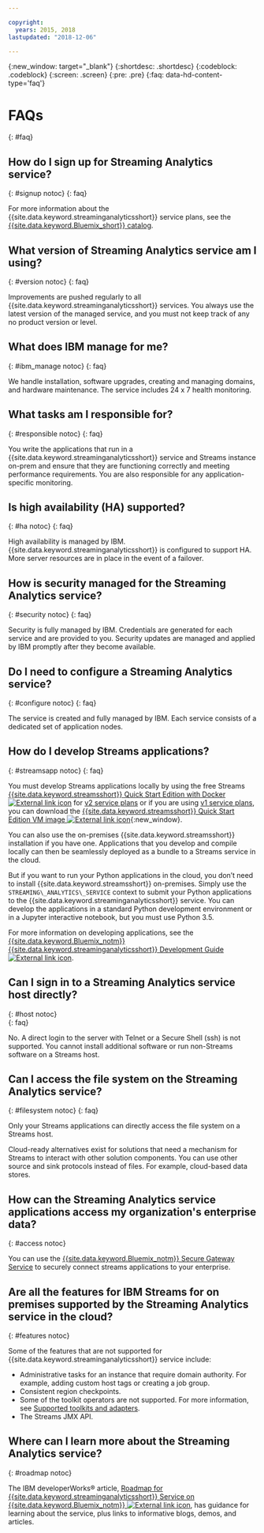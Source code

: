 ```yaml
---

copyright:
  years: 2015, 2018
lastupdated: "2018-12-06"

---
```


<!-- Attribute definitions -->
{:new_window: target="_blank"}
{:shortdesc: .shortdesc}
{:codeblock: .codeblock}
{:screen: .screen}
{:pre: .pre}
{:faq: data-hd-content-type='faq'}

# FAQs
{: #faq}

## How do I sign up for Streaming Analytics service?
{: #signup notoc}
{: faq}  

For more information about the {{site.data.keyword.streaminganalyticsshort}} service plans, see the [{{site.data.keyword.Bluemix_short}} catalog](https://{DomainName}/catalog/services/streaming-analytics).

## What version of Streaming Analytics service am I using?
{: #version notoc}
{: faq}   

Improvements are pushed regularly to all {{site.data.keyword.streaminganalyticsshort}} services. You always use the latest version of the managed service, and you must not keep track of any no product version or level.

## What does IBM manage for me?
{: #ibm_manage notoc}
{: faq}   

We handle installation, software upgrades, creating and managing domains, and hardware maintenance. The service includes 24 x 7 health monitoring.


## What tasks am I responsible for?  
{: #responsible notoc}
{: faq}

You write the applications that run in a {{site.data.keyword.streaminganalyticsshort}} service and Streams instance on-prem and ensure that they are functioning correctly and meeting performance requirements. You are also responsible for any application-specific monitoring.

## Is high availability (HA) supported?
{: #ha notoc}
{: faq}

High availability is managed by IBM. {{site.data.keyword.streaminganalyticsshort}} is configured to support HA. More server resources are in place in the event of a failover.

## How is security managed for the Streaming Analytics service?
{: #security notoc}
{: faq}   

Security is fully managed by IBM. Credentials are generated for each service and are provided to you. Security updates are managed and applied by IBM promptly after they become available.

## Do I need to configure a Streaming Analytics service?  
{: #configure notoc}
{: faq}

The service is created and fully managed by IBM. Each service consists of a dedicated set of application nodes.

## How do I develop Streams applications?
{: #streamsapp notoc}
{: faq}

You must develop Streams applications locally by using the free Streams [{{site.data.keyword.streamsshort}} Quick Start Edition with Docker ![External link icon](../../icons/launch-glyph.svg "External link icon")](http://ibmstreams.github.io/streamsx.documentation/docs/4.3/qse-install-docker/) for [v2 service plans](/docs/services/StreamingAnalytics/service_plans.html) or if you are using [v1 service plans](/docs/services/StreamingAnalytics/service_plans.html), you can download the [{{site.data.keyword.streamsshort}} Quick Start Edition VM image ![External link icon](../../icons/launch-glyph.svg "External link icon")](http://ibmstreams.github.io/streamsx.documentation/docs/4.3/qse-intro/){:new_window}.

You can also use the on-premises {{site.data.keyword.streamsshort}} installation if you have one. Applications that you develop and compile locally can then be seamlessly deployed as a bundle to a Streams service in the cloud.

But if you want to run your Python applications in the cloud, you don’t need to install {{site.data.keyword.streamsshort}} on-premises. Simply use the `STREAMING\_ANALYTICS\_SERVICE` context to submit your Python applications to the {{site.data.keyword.streaminganalyticsshort}} service. You can develop the applications in a standard Python development environment or in a Jupyter interactive notebook, but you must use Python 3.5.

For more information on developing applications, see the [{{site.data.keyword.Bluemix_notm}} {{site.data.keyword.streaminganalyticsshort}} Development Guide ![External link icon](../../icons/launch-glyph.svg "External link icon")](https://developer.ibm.com/streamsdev/?p=16589&post_type=doc&preview=1&_ppp=7ad76a418b).

## Can I sign in to a Streaming Analytics service host directly?
{: #host notoc}  
{: faq}

No. A direct login to the server with Telnet or a Secure Shell (ssh) is not supported. You cannot install additional software or run non-Streams software on a Streams host.

## Can I access the file system on the Streaming Analytics service?
{: #filesystem notoc}
{: faq}   

Only your Streams applications can directly access the file system on a Streams host.

Cloud-ready alternatives exist for solutions that need a mechanism for Streams to interact with other solution components. You can use other source and sink protocols instead of files. For example, cloud-based data stores.

## How can the Streaming Analytics service applications access my organization's enterprise data?
{: #access notoc}  

You can use the [{{site.data.keyword.Bluemix_notm}} Secure Gateway Service](https://{DomainName}/catalog/services/secure-gateway) to securely connect streams applications to your enterprise.

## Are all the features for IBM Streams for on premises supported by the Streaming Analytics service in the cloud?
{: #features notoc}

Some of the features that are not supported for {{site.data.keyword.streaminganalyticsshort}} service include:

  - Administrative tasks for an instance that require domain authority. For example, adding custom host tags or creating a job group.
  - Consistent region checkpoints.
  - Some of the toolkit operators are not supported. For more information, see [Supported toolkits and adapters](/docs/services/StreamingAnalytics/compatible_toolkits.html).
  - The Streams JMX API.

## Where can I learn more about the Streaming Analytics service?
{: #roadmap notoc}

The IBM developerWorks® article, [Roadmap for {{site.data.keyword.streaminganalyticsshort}} Service on {{site.data.keyword.Bluemix_notm}} ![External link icon](../../icons/launch-glyph.svg "External link icon")](https://developer.ibm.com/streamsdev/docs/roadmap-for-streaming-analytics-service-on-bluemix/), has guidance for learning about the service, plus links to informative blogs, demos, and articles.
